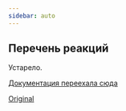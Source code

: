 ```yaml
---
sidebar: auto
---
```


## Перечень реакций

Устарело.

[Документация переехала сюда](/docs-test/ph/reactions)

[Original](https://telegra.ph/Perechen-reakcij-10-01)